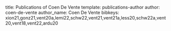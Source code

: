 title: Publications of Coen De Vente
template: publications-author
author: coen-de-vente
author_name: Coen De Vente
bibkeys: xion21,gonz21,vent20a,lemi22,schw22,vent21,vent21a,less20,schw22a,vent20,vent18,vent22,ardu20